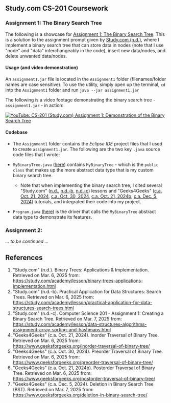 
## Study.com CS-201 Coursework

### Assignment 1: The Binary Search Tree

The following is a showcase for [Assignment 1: The Binary Search Tree](./Assignment1). This is a solution to the assignment prompt given by [Study.com (n.d.)](https://study.com/academy/lesson/binary-trees-applications-implementation.html), where I implement a binary search tree that can store data in nodes (note that I use "node" and "data" interchangeably in the code), insert new data/nodes, and delete unwanted data/nodes.

#### Usage (and video demonstration)

An ``assignment1.jar`` file is located in the ``Assignment1`` folder (filenames/folder names are case sensitive). To use the utility, simply open up the terminal, ``cd`` into the ``Assignment1`` folder and run ``java --jar assignment1.jar``

The following is a video footage demonstrating the binary search tree - ``assignment1.jar`` - in action:

[![YouTube: CS-201 (Study.com) Assignment 1: Demonstration of the Binary Search Tree](https://img.youtube.com/vi/we6UDeys28s/0.jpg)](https://www.youtube.com/watch?v=we6UDeys28s)

#### Codebase

* The ``Assignment1`` folder contains the _Eclipse IDE_ project files that I used to create ``assignment1.jar``. The following are the two key ``.java`` source code files that I wrote:

* ``MyBinaryTree.java`` ([here](./Assignment1/src/assignment/MyBinaryTree.java)) contains ``MyBinaryTree`` - which is the ``public class`` that makes up the more abstract data type that is my custom binary search tree.
    * Note that when implementing the binary search tree, I cited several "Study.com" ([n.d.](https://study.com/academy/lesson/binary-trees-applications-implementation.html), [n.d.-b](https://study.com/academy/lesson/practical-application-for-data-structures-search-trees.html), [n.d.-c](https://study.com/academy/lesson/data-structures-algorithms-assignment-array-sorting-and-hashmaps.html)) lessons and "Geeks4Geeks" ([c.a. Oct. 21, 2024](https://www.geeksforgeeks.org/inorder-traversal-of-binary-tree/), [c.a. Oct. 30, 2024](https://www.geeksforgeeks.org/preorder-traversal-of-binary-tree/), [c.a. Oct. 21, 2024b](https://www.geeksforgeeks.org/postorder-traversal-of-binary-tree/), [c.a. Dec. 5, 2024](https://www.geeksforgeeks.org/deletion-in-binary-search-tree/)) tutorials, and integrated their code into my project.
* ``Program.java`` ([here](./Assignment1/src/assignment/Program.java)) is the driver that calls the ``MyBinaryTree`` abstract data type to demonstrate its features.

### Assignment 2:

_... to be continued ..._

## References

1. "Study.com" (n.d.). Binary Trees: Applications & Implementation. Retrieved on Mar. 6, 2025 from: https://study.com/academy/lesson/binary-trees-applications-implementation.html
2. "Study.com" (n.d.-b). Practical Application for Data Structures: Search Trees. Retrieved on Mar. 6, 2025 from: https://study.com/academy/lesson/practical-application-for-data-structures-search-trees.html
3. "Study.com" (n.d.-c). Computer Science 201 - Assignment 1: Creating a Binary Search Tree. Retrieved on Mar. 7, 2025 from: https://study.com/academy/lesson/data-structures-algorithms-assignment-array-sorting-and-hashmaps.html
4. "Geeks4Geeks" (c.a. Oct. 21, 2024). Inorder Traversal of Binary Tree. Retrieved on Mar. 6, 2025 from: https://www.geeksforgeeks.org/inorder-traversal-of-binary-tree/
5. "Geeks4Geeks" (c.a. Oct. 30, 2024). Preorder Traversal of Binary Tree. Retrieved on Mar. 6, 2025 from: https://www.geeksforgeeks.org/preorder-traversal-of-binary-tree/
6. "Geeks4Geeks" (c.a. Oct. 21, 2024b). Postorder Traversal of Binary Tree. Retrieved on Mar. 6, 2025 from: https://www.geeksforgeeks.org/postorder-traversal-of-binary-tree/
7. "Geeks4Geeks" (c.a. Dec. 5, 2024). Deletion in Binary Search Tree (BST). Retrieved on Mar. 7, 2025 from: https://www.geeksforgeeks.org/deletion-in-binary-search-tree/

